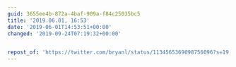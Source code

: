 ```yaml
---
guid: 3655ee4b-872a-4baf-909a-f84c25035bc5
title: '2019.06.01, 16:53'
date: '2019-06-01T14:53:51+00:00'
changed: '2019-09-24T07:19:32+00:00'


repost_of: 'https://twitter.com/bryanl/status/1134565369098756096?s=19'
---
```


